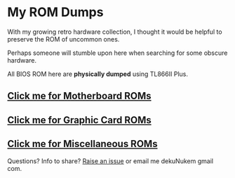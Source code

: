 # My ROM Dumps

With my growing retro hardware collection, I thought it would be helpful to preserve the ROM of uncommon ones.

Perhaps someone will stumble upon here when searching for some obscure hardware.

All BIOS ROM here are **physically dumped** using TL866II Plus.

## [Click me for Motherboard ROMs](motherboards)

## [Click me for Graphic Card ROMs](graphics_cards)

## [Click me for Miscellaneous ROMs](misc)

Questions? Info to share? [Raise an issue](https://github.com/dekuNukem/BIOS_ROM_Dumps/issues) or email me dekuNukem gmail com.
